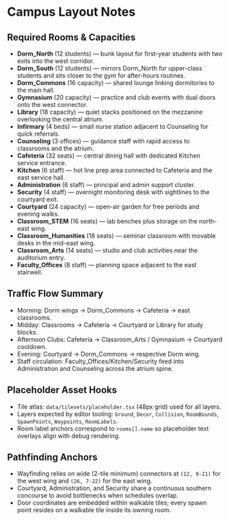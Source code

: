 # Campus Layout Notes

## Required Rooms & Capacities
- **Dorm_North** (12 students) — bunk layout for first-year students with two exits into the west corridor.
- **Dorm_South** (12 students) — mirrors Dorm_North for upper-class students and sits closer to the gym for after-hours routines.
- **Dorm_Commons** (16 capacity) — shared lounge linking dormitories to the main hall.
- **Gymnasium** (20 capacity) — practice and club events with dual doors onto the west connector.
- **Library** (18 capacity) — quiet stacks positioned on the mezzanine overlooking the central atrium.
- **Infirmary** (4 beds) — small nurse station adjacent to Counseling for quick referrals.
- **Counseling** (3 offices) — guidance staff with rapid access to classrooms and the atrium.
- **Cafeteria** (32 seats) — central dining hall with dedicated Kitchen service entrance.
- **Kitchen** (6 staff) — hot line prep area connected to Cafeteria and the east service hall.
- **Administration** (6 staff) — principal and admin support cluster.
- **Security** (4 staff) — overnight monitoring desk with sightlines to the courtyard exit.
- **Courtyard** (24 capacity) — open-air garden for free periods and evening walks.
- **Classroom_STEM** (16 seats) — lab benches plus storage on the north-east wing.
- **Classroom_Humanities** (18 seats) — seminar classroom with movable desks in the mid-east wing.
- **Classroom_Arts** (14 seats) — studio and club activities near the auditorium entry.
- **Faculty_Offices** (8 staff) — planning space adjacent to the east stairwell.

## Traffic Flow Summary
- Morning: Dorm wings → Dorm_Commons → Cafeteria → east classrooms.
- Midday: Classrooms → Cafeteria → Courtyard or Library for study blocks.
- Afternoon Clubs: Cafeteria → Classroom_Arts / Gymnasium → Courtyard cooldown.
- Evening: Courtyard → Dorm_Commons → respective Dorm wing.
- Staff circulation: Faculty_Offices/Kitchen/Security feed into Administration and Counseling across the atrium spine.

## Placeholder Asset Hooks
- Tile atlas: `data/tilesets/placeholder.tsx` (48px grid) used for all layers.
- Layers expected by editor tooling: `Ground`, `Decor`, `Collision`, `RoomBounds`, `SpawnPoints`, `Waypoints`, `RoomLabels`.
- Room label anchors correspond to `rooms[].name` so placeholder text overlays align with debug rendering.

## Pathfinding Anchors
- Wayfinding relies on wide (2-tile minimum) connectors at `(12, 9-21)` for the west wing and `(26, 7-22)` for the east wing.
- Courtyard, Administration, and Security share a continuous southern concourse to avoid bottlenecks when schedules overlap.
- Door coordinates are embedded within walkable tiles; every spawn point resides on a walkable tile inside its owning room.
